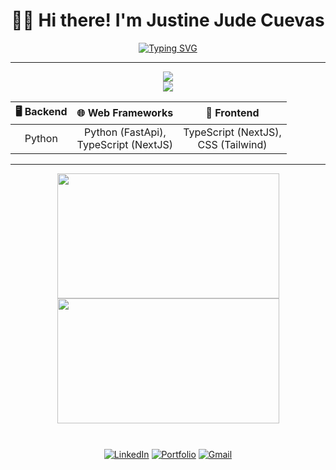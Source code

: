 <div align="center">

# 👋🏼 Hi there! I'm Justine Jude Cuevas 


[![Typing SVG](https://readme-typing-svg.demolab.com?font=jetbrains+mono&weight=600&size=20&duration=5000&pause=1000&width=1000&height=30&center=true&vCenter=true&lines=Frond-End+Developer+|+NextJS%2C+TypeScript%2C+FastApi;Building+Sofware+Solutions+To+Solve+Real+World+Problems)](https://git.io/typing-svg)


</div>

---

<p align="center">
  <a href="https://skillicons.dev"> 
    <img src="https://skillicons.dev/icons?i=nextjs,ts,py,tailwind,java,cs,html,css" />
    <br>
    <img src="https://skillicons.dev/icons?i=postgres,supabase,firebase,git,github" />
  </a>
</p>

<div align="center">
  
| **🖥️ Backend** | **🌐 Web Frameworks** | **🎨 Frontend** |
| :---: | :---: | :---: |
| Python | Python (FastApi),<br>TypeScript (NextJS) | TypeScript (NextJS),<br>CSS (Tailwind) |
  
</div>

---

<div align="center">
  <a href="[https://github.com/mrjxtr?tab=repositories](https://github.com/Syddl?tab=repositories)">
    <img 
      style="height: 200px; width:355px;"
      height=200
      align="center"
      src="https://github-readme-stats-eight-tau-g9m35dlwc0.vercel.app/api?username=Syddl&theme=apprentice&hide_rank=true&show_icons=true" />
  </a>
  <a href="https://github.com/Syddl?tab=repositories">
    <img
      style="height: 200px; width:355px;"
      height=200
      align="center"
      src="https://github-readme-stats-eight-tau-g9m35dlwc0.vercel.app/api/top-langs/?username=Syddl&size_weight=0.1&count_weight=1&theme=apprentice&layout=compact&langs_count=6&card_width=270&hide=Jupyter%20Notebook,css,html,Mako,dockerfile,javascript,makefile,zig,vim%script,glsl,smalry,c,c%2B%2B"
      />
  </a>
  <div style="height:10px;"></div>
</div>

<br>

<div align="center">

[![LinkedIn](https://img.shields.io/badge/-LinkedIn-0077B5?style=flat-square&logo=linkedin&logoColor=white)](https://www.linkedin.com/in/justinejudecuevas/)
[![Portfolio](https://img.shields.io/badge/Portfolio-000000?style=flat-square&logo=internet-explorer&logoColor=white)](https://www.devjustine.me/)
[![Gmail](https://img.shields.io/badge/-Gmail-D14836?style=flat-square&logo=gmail&logoColor=white)](mailto:justinecuevas19@gmail.com)

</div>
